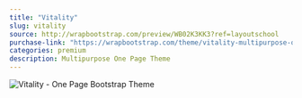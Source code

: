 ```yaml
---
title: "Vitality"
slug: vitality
source: http://wrapbootstrap.com/preview/WB02K3KK3?ref=layoutschool
purchase-link: "https://wrapbootstrap.com/theme/vitality-multipurpose-one-page-theme-WB02K3KK3?ref=layoutschool"
categories: premium
description: Multipurpose One Page Theme
---
```


<img src="http://sbootstrap.layoutschoolc.netdna-cdn.com/assets/img/premium/vitality.jpg" class="img-responsive" alt="Vitality - One Page Bootstrap Theme">